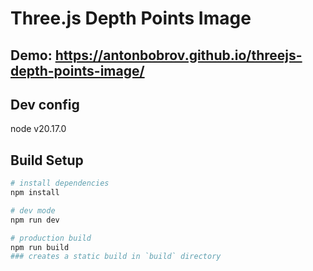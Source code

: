 # Three.js Depth Points Image

## Demo: https://antonbobrov.github.io/threejs-depth-points-image/

## Dev config
node v20.17.0

## Build Setup

```bash
# install dependencies
npm install

# dev mode
npm run dev

# production build
npm run build
### creates a static build in `build` directory
```